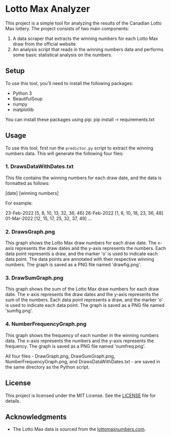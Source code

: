 # Lotto Max Analyzer

This project is a simple tool for analyzing the results of the Canadian Lotto Max lottery. The project consists of two main components:

1. A data scraper that extracts the winning numbers for each Lotto Max draw from the official website.
2. An analysis script that reads in the winning numbers data and performs some basic statistical analysis on the numbers.

## Setup

To use this tool, you'll need to install the following packages:

- Python 3
- BeautifulSoup
- numpy
- matplotlib

You can install these packages using pip:
pip install -r requirements.txt


## Usage

To use this tool, first run the `predictor.py` script to extract the winning numbers data. This will generate the following four files:

### 1. DrawsDataWithDates.txt

This file contains the winning numbers for each draw date, and the data is formatted as follows:

[date] [winning numbers]


For example:

23-Feb-2022 [5, 8, 10, 13, 32, 36, 46]
26-Feb-2022 [1, 6, 10, 18, 23, 36, 48]
01-Mar-2022 [12, 15, 17, 25, 32, 37, 49]
...


### 2. DrawsGraph.png

This graph shows the Lotto Max draw numbers for each draw date. The x-axis represents the draw dates and the y-axis represents the numbers. Each data point represents a draw, and the marker 'o' is used to indicate each data point. The data points are annotated with their respective winning numbers. The graph is saved as a PNG file named 'drawfig.png'.

### 3. DrawSumGraph.png

This graph shows the sum of the Lotto Max draw numbers for each draw date. The x-axis represents the draw dates and the y-axis represents the sum of the numbers. Each data point represents a draw, and the marker 'o' is used to indicate each data point. The graph is saved as a PNG file named 'sumfig.png'. 

### 4. NumberFrequencyGraph.png

This graph shows the frequency of each number in the winning numbers data. The x-axis represents the numbers and the y-axis represents the frequency. The graph is saved as a PNG file named 'numfreq.png'.

All four files - DrawGraph.png, DrawSumGraph.png, NumberFrequencyGraph.png, and DrawsDataWithDates.txt - are saved in the same directory as the Python script.

## License

This project is licensed under the MIT License. See the [LICENSE](https://github.com/greeshmasunil10/LottoMaxAnalyser/blob/main/LICENSE) file for details.

## Acknowledgments

- The Lotto Max data is sourced from the [lottomaxnumbers.com](https://www.lottomaxnumbers.com/).

